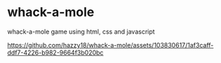 # whack-a-mole
whack-a-mole game using html, css and javascript




https://github.com/hazzy18/whack-a-mole/assets/103830617/1af3caff-ddf7-4226-b982-9664f3b020bc

